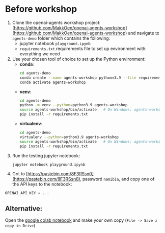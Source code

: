 # Before workshop 

1. Clone the openai-agents workshop project: [https://github.com/MakkOen/openai-agents-workshop](https://github.com/MakkOen/openai-agents-workshop) and navigate to `agents-demo` folder which contains the following:
    * jupyter notebook `playground.ipynb` 
    * `requirements.txt` requirements file to set up environment with everything we need
2. Use your chosen  tool of choice to set up the Python environment:
   - **conda**:
     ```bash
     cd agents-demo
     conda create --name agents-workshop python=3.9 --file requirements.txt
     conda activate agents-workshop
     ```
   - **venv**:
     ```bash
     cd agents-demo
     python -m venv --python=python3.9 agents-workshop
     source agents-workshop/bin/activate   # On Windows: agents-workshop\Scripts\activate
     pip install -r requirements.txt
     ```
   - **virtualenv**:
     ```bash
     cd agents-demo
     virtualenv --python=python3.9 agents-workshop
     source agents-workshop/bin/activate   # On Windows: agents-workshop\Scripts\activate
     pip install -r requirements.txt
     ```
3. Run the testing jupyter notebook:
    ```bash
    jupyter notebook playground.ipynb
    ```
4. Got to [https://pastebin.com/8F3RSsn0](https://pastebin.com/8F3RSsn0), password `namibia`, and copy one of the API keys to the notebook:
```python
OPENAI_API_KEY = ...
```

## Alternative: 
Open the [google colab notebook](https://colab.research.google.com/drive/1XdMLZFUoJC_emOIfhsolJ7VrQUw3-WVa?usp=sharing) and make your own copy (`File -> Save a copy in Drive`)
